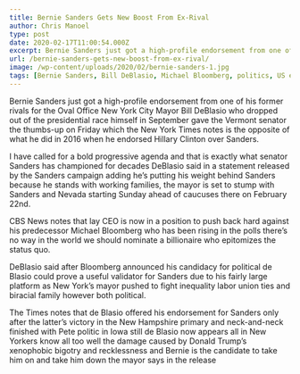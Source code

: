 ```yaml
---
title: Bernie Sanders Gets New Boost From Ex-Rival
author: Chris Manoel
type: post
date: 2020-02-17T11:00:54.000Z
excerpt: Bernie Sanders just got a high-profile endorsement from one of his former rivals for the Oval Office New York City Mayor Bill DeBlasio
url: /bernie-sanders-gets-new-boost-from-ex-rival/
image: /wp-content/uploads/2020/02/bernie-sanders-1.jpg
tags: [Bernie Sanders, Bill DeBlasio, Michael Bloomberg, politics, US election 2020]
---
```


Bernie Sanders just got a high-profile endorsement from one of his former rivals for the Oval Office New York City Mayor Bill DeBlasio who dropped out of the presidential race himself in September gave the Vermont senator the thumbs-up on Friday which the New York Times notes is the opposite of what he did in 2016 when he endorsed Hillary Clinton over Sanders.

I have called for a bold progressive agenda and that is exactly what senator Sanders has championed for decades DeBlasio said in a statement released by the Sanders campaign adding he’s putting his weight behind Sanders because he stands with working families, the mayor is set to stump with Sanders and Nevada starting Sunday ahead of caucuses there on February 22nd.

CBS News notes that lay CEO is now in a position to push back hard against his predecessor Michael Bloomberg who has been rising in the polls there’s no way in the world we should nominate a billionaire who epitomizes the status quo.

DeBlasio said after Bloomberg announced his candidacy for political de Blasio could prove a useful validator for Sanders due to his fairly large platform as New York’s mayor pushed to fight inequality labor union ties and biracial family however both political.

The Times notes that de Blasio offered his endorsement for Sanders only after the latter’s victory in the New Hampshire primary and neck-and-neck finished with Pete politic in Iowa still de Blasio now appears all in New Yorkers know all too well the damage caused by Donald Trump’s xenophobic bigotry and recklessness and Bernie is the candidate to take him on and take him down the mayor says in the release
